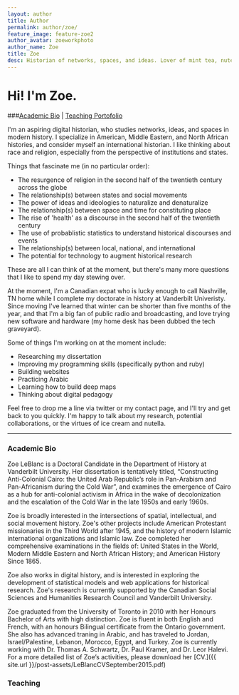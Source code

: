 ```yaml
---
layout: author
title: Author
permalink: author/zoe/
feature_image: feature-zoe2
author_avatar: zoeworkphoto
author_name: Zoe
title: Zoe 
desc: Historian of networks, spaces, and ideas. Lover of mint tea, nutella, and the interwebs.
---
```


# Hi! I'm Zoe.

###[Academic Bio](#academiabio) | [Teaching Portofolio](#teaching)


I'm an aspiring digital historian, who studies networks, ideas, and spaces in modern history. I specialize in American, Middle Eastern, and North African histories, and consider myself an international historian. I like thinking about race and religion, especially from the perspective of institutions and states. 

Things that fascinate me (in no particular order):

* The resurgence of religion in the second half of the twentieth century across the globe
* The relationship(s) between states and social movements
* The power of ideas and ideologies to naturalize and denaturalize 
* The relationship(s) between space and time for constituting place
* The rise of 'health' as a discourse in the second half of the twentieth century
* The use of probablistic statistics to understand historical discourses and events
* The relationship(s) between local, national, and international
* The potential for technology to augment historical research

These are all I can think of at the moment, but there's many more questions that I like to spend my day stewing over. 

At the moment, I'm a Canadian expat who is lucky enough to call Nashville, TN home while I complete my doctorate in history at Vanderbilt Univeristy. Since moving I've learned that winter can be shorter than five months of the year, and that  I'm a big fan of public radio and broadcasting, and love trying new software and hardware (my home desk has been dubbed the tech graveyard).

Some of things I'm working on at the moment include:

* Researching my dissertation
* Improving my programming skills (specifically python and ruby)
* Building websites
* Practicing Arabic 
* Learning how to build deep maps
* Thinking about digital pedagogy

Feel free to drop me a line via twitter or my contact page, and I'll try and get back to you quickly. I'm happy to talk about my research, potential collaborations, or the virtues of ice cream and nutella. 

* * * * * 

### <a name="academiabio"></a> Academic Bio 

Zoe LeBlanc is a Doctoral Candidate in the Department of History at Vanderbilt University. Her dissertation is tentatively titled, “Constructing Anti-Colonial Cairo: the United Arab Republic’s role in Pan-Arabism and Pan-Africanism during the Cold War”, and examines the emergence of Cairo as a hub for anti-colonial activism in Africa in the wake of decolonization and the escalation of the Cold War in the late 1950s and early 1960s. 

Zoe is broadly interested in the intersections of spatial, intellectual, and social movement history. Zoe's other projects include American Protestant missionaries in the Third World after 1945, and the history of modern Islamic international organizations and Islamic law. Zoe completed her comprehensive examinations in the fields of: United States in the World, Modern Middle Eastern and North African History; and American History Since 1865.

Zoe also works in digital history, and is interested in exploring the development of statistical models and web applications for historical research. Zoe's research is currently supported by the Canadian Social Sciences and Humanities Research Council and Vanderbilt University.

Zoe graduated from the University of Toronto in 2010 with her Honours Bachelor of Arts with high distinction. Zoe is fluent in both English and French, with an honours Bilingual certificate from the Ontario government. She also has advanced traning in Arabic, and has traveled to Jordan, Israel/Palestine, Lebanon, Morocco, Egypt, and Turkey. Zoe is currently working with Dr. Thomas A. Schwartz, Dr. Paul Kramer, and Dr. Leor Halevi. For a more detailed list of Zoe’s activities, please download her [CV.]({{ site.url }}/post-assets/LeBlancCVSeptember2015.pdf)

### <a name="teaching"></a> Teaching






